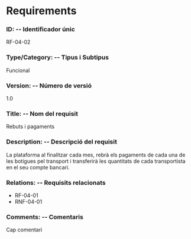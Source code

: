 # Requirements 

### ID: -- Identificador únic

RF-04-02

### Type/Category: -- Tipus i Subtipus

 Funcional

### Version: -- Número de versió

1.0

### Title: -- Nom del requisit

Rebuts i pagaments

### Description: -- Descripció del requisit

La plataforma al finalitzar cada mes, rebrà els pagaments de cada una de les botigues
pel transport i transferirà les quantitats de cada transportista en el seu compte
bancari.

### Relations: -- Requisits relacionats

* RF-04-01
* RNF-04-01

### Comments: -- Comentaris

Cap comentari
